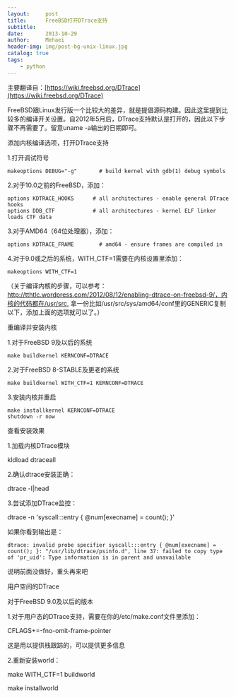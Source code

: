 ```yaml
---
layout:     post
title:      FreeBSD打开DTrace支持
subtitle:   
date:       2013-10-29
author:     Mehaei
header-img: img/post-bg-unix-linux.jpg
catalog: true
tags:
    - python
---
```

主要翻译自：[https://wiki.freebsd.org/DTrace](https://wiki.freebsd.org/DTrace)

FreeBSD跟Linux发行版一个比较大的差异，就是提倡源码构建。因此这里提到比较多的编译开关设置。自2012年5月后，DTrace支持默认是打开的，因此以下步骤不再需要了。留意uname -a输出的日期即可。

添加内核编译选项，打开DTrace支持

1.打开调试符号

```
makeoptions DEBUG="-g"       # build kernel with gdb(1) debug symbols
```

2.对于10.0之前的FreeBSD，添加：

```
options KDTRACE_HOOKS      # all architectures - enable general DTrace hooks
options DDB_CTF            # all architectures - kernel ELF linker loads CTF data
```

3.对于AMD64（64位处理器），添加：

```
options KDTRACE_FRAME        # amd64 - ensure frames are compiled in
```

4.对于9.0或之后的系统，WITH_CTF=1需要在内核设置里添加：

```
makeoptions WITH_CTF=1
```

（关于编译内核的步骤，可以参考：http://tthtlc.wordpress.com/2012/08/12/enabling-dtrace-on-freebsd-9/，内核的代码都在/usr/src, 拿一份比如/usr/src/sys/amd64/conf里的GENERIC复制以下，添加上面的选项就可以了。）

重编译并安装内核

1.对于FreeBSD 9及以后的系统

```
make buildkernel KERNCONF=DTRACE
```

2.对于FreeBSD 8-STABLE及更老的系统

```
make buildkernel WITH_CTF=1 KERNCONF=DTRACE
```

3.安装内核并重启

```
make installkernel KERNCONF=DTRACE
shutdown -r now
```

查看安装效果

1.加载内核DTrace模块

kldload dtraceall

2.确认dtrace安装正确：

dtrace -l|head

3.尝试添加DTrace监控：

dtrace -n 'syscall:::entry { @num[execname] = count(); }'

如果你看到输出是：

```
dtrace: invalid probe specifier syscall:::entry { @num[execname] = count(); }: "/usr/lib/dtrace/psinfo.d", line 37: failed to copy type of 'pr_uid': Type information is in parent and unavailable
```

说明前面没做好，重头再来吧

用户空间的DTrace

对于FreeBSD 9.0及以后的版本

1.对于用户态的DTrace支持，需要在你的/etc/make.conf文件里添加：

CFLAGS+=-fno-omit-frame-pointer

这是用以提供栈跟踪的，可以提供更多信息

2.重新安装world：

make WITH_CTF=1 buildworld

make installworld
